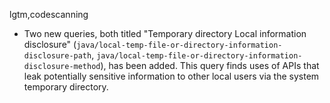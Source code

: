 lgtm,codescanning
* Two new queries, both titled "Temporary directory Local information disclosure" 
  (`java/local-temp-file-or-directory-information-disclosure-path`, `java/local-temp-file-or-directory-information-disclosure-method`), has been added.
  This query finds uses of APIs that leak potentially sensitive information to other local users via the system temporary directory.